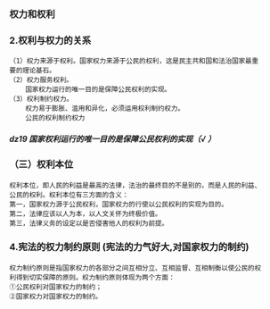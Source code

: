 ### 权力和权利
### 2.权利与权力的关系
    （1）权力来源于权利。国家权力来源于公民的权利，这是民主共和国和法治国家最重
    要的理论基石。
    （2）权力服务权利。
        国家权力运行的唯一目的是保障公民权利的实现。
    （3）权利制约权力。
        权力易于膨胀、滥用和异化，必须运用权利制约权力。
        公民的权利制约权力

##### dz19 国家权利运行的唯一目的是保障公民权利的实现（√ ）

### （三）权利本位
    权利本位，即人民的利益是最高的法律，法治的最终目的不是别的，而是人民的利益、
    公民的权利。权利本位有三方面的含义：
    第一，国家权力源于公民权利，国家权力的行使以公民权利的实现为目的。
    第二，法律应该以人为本，以人文关怀为终极价值。
    第三，法律义务的设定以是否侵害他人的权利为前提。

### 4.宪法的权力制约原则 (宪法的力气好大,对国家权力的制约)
    权力制约原则是指国家权力的各部分之间互相分立、互相监督、互相制衡以使公民的权
    利得到切实保障的原则。权力制约原则体现为两个方面：
    ①公民权利对国家权力的制约；
    ②国家权力对国家权力的制约。

